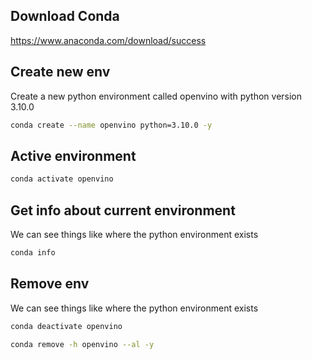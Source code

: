 ## Download Conda
https://www.anaconda.com/download/success


## Create new env  

Create a new python environment called openvino with python version 3.10.0

```sh
conda create --name openvino python=3.10.0 -y
```

## Active environment

```sh
conda activate openvino
```


## Get info about current environment

We can see things like where the python environment exists
```sh
conda info
```


## Remove env

We can see things like where the python environment exists
```sh
conda deactivate openvino
```

```sh
conda remove -h openvino --al -y
```
